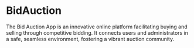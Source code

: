 # BidAuction
The Bid Auction App is an innovative online platform facilitating buying and selling through competitive bidding. It connects users and administrators in a safe, seamless environment, fostering a vibrant auction community.
